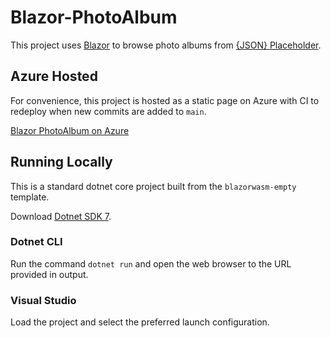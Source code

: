 # Blazor-PhotoAlbum

This project uses [Blazor](https://learn.microsoft.com/en-us/aspnet/core/blazor/?view=aspnetcore-7.0) to browse photo albums from [\{JSON\} Placeholder](https://jsonplaceholder.typicode.com/).

## Azure Hosted
For convenience, this project is hosted as a static page on Azure with CI to redeploy when new commits are added to `main`.

[Blazor PhotoAlbum on Azure](https://polite-smoke-015ce610f.2.azurestaticapps.net)

## Running Locally
This is a standard dotnet core project built from the `blazorwasm-empty` template.

Download [Dotnet SDK 7](https://dotnet.microsoft.com/en-us/download).

### Dotnet CLI
Run the command `dotnet run` and open the web browser to the URL provided in output.

### Visual Studio
Load the project and select the preferred launch configuration.
